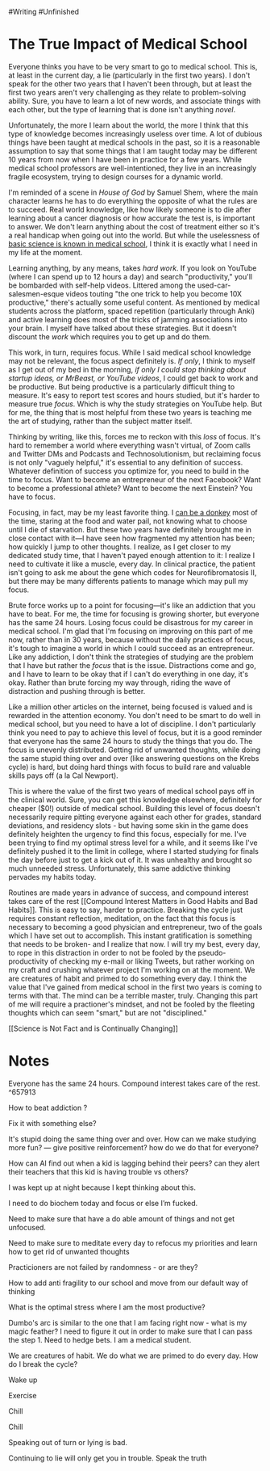 #Writing #Unfinished

# The True Impact of Medical School

Everyone thinks you have to be very smart to go to medical school. This is, at least in the current day, a lie (particularly in the first two years). I don't speak for the other two years that I haven't been through, but at least the first two years aren't very challenging as they relate to problem-solving ability. Sure, you have to learn a lot of new words, and associate things with each other, but the type of learning that is done isn't anything *novel*. 

Unfortunately, the more I learn about the world, the more I think that this type of knowledge becomes increasingly useless over time. A lot of dubious things have been taught at medical schools in the past, so it is a reasonable assumption to say that some things that I am taught today may be different 10 years from now when I have been in practice for a few years. While medical school professors are well-intentioned, they live in an increasingly fragile ecosystem, trying to design courses for a dynamic world. 

I'm reminded of a scene in *House of God* by Samuel Shem, where the main character learns he has to do everything the opposite of what the rules are to succeed. Real world knowledge, like how likely someone is to die after learning about a cancer diagnosis or how accurate the test is, is important to answer. We don't learn anything about the cost of treatment either so it's a real handicap when going out into the world. But while the uselessness of [basic science is known in medical school](https://drive.google.com/file/d/1mLepDy84HurgDgNx8LoM0kP0kiu4lYNb/view), I think it is exactly what I need in my life at the moment. 

Learning anything, by any means, takes *hard work*. If you look on YouTube (where I can spend up to 12 hours a day) and search "productivity," you'll be bombarded with self-help videos. Littered among the used-car-salesmen-esque videos touting "the one trick to help you become 10X productive," there's actually some useful content. As mentioned by medical students across the platform, spaced repetition (particularly through Anki) and active learning does most of the tricks of jamming associations into your brain. I myself have talked about these strategies. But it doesn't discount the *work* which requires you to get up and do them.

This work, in turn, requires focus. While I said medical school knowledge may not be relevant, the focus aspect definitely is. *If only*, I think to myself as I get out of my bed in the morning, *if only I could stop thinking about startup ideas, or MrBeast, or YouTube videos*, I could get back to work and be productive. But being productive is a particularly difficult thing to measure. It's easy to report test scores and hours studied, but it's harder to measure true *focus*. Which is why the study strategies on YouTube help. But for me, the thing that is most helpful from these two years is teaching me the art of studying, rather than the subject matter itself. 

Thinking by writing, like this, forces me to reckon with this *loss* of focus. It's hard to remember a world where everything wasn't virtual, of Zoom calls and Twitter DMs and Podcasts and Technosolutionism, but reclaiming focus is not only "vaguely helpful," it's essential to any definition of success. Whatever definition of success you optimize for, you need to build in the time to focus. Want to become an entrepreneur of the next Facebook? Want to become a professional athlete? Want to become the next Einstein? You have to focus.

Focusing, in fact, may be my least favorite thing. I [can be a donkey](https://sive.rs/donkey) most of the time, staring at the food and water pail, not knowing what to choose until I die of starvation. But these two years have definitely brought me in close contact with it—I have seen how fragmented my attention has been; how quickly I jump to other thoughts. I realize, as I get closer to my dedicated study time, that I haven't payed enough attention to it: I realize I need to cultivate it like a muscle, every day. In clinical practice, the patient isn't going to ask me about the gene which codes for Neurofibromatosis II, but there may be many differents patients to manage which may pull my focus. 

Brute force works up to a point for focusing—it's like an addiction that you have to beat. For me, the time for focusing is growing shorter, but everyone has the same 24 hours. Losing focus could be disastrous for my career in medical school. I'm glad that I'm focusing on improving on this part of me now, rather than in 30 years, because without the daily practices of focus, it's tough to imagine a world in which I could succeed as an entrepreneur. Like any addiction, I don't think the strategies of studying are the problem that I have but rather the *focus* that is the issue. Distractions come and go, and I have to learn to be okay that if I can't do everything in one day, it's okay. Rather than brute forcing my way through, riding the wave of distraction and pushing through is better. 

Like a million other articles on the internet, being focused is valued and is rewarded in the attention economy. You don't need to be smart to do well in medical school, but you need to have a lot of discipline. I don't particularly think you need to pay to achieve this level of focus, but it is a good reminder that everyone has the same 24 hours to study the things that you do. The focus is unevenly distributed. Getting rid of unwanted thoughts, while doing the same stupid thing over and over (like answering questions on the Krebs cycle) is hard, but doing hard things with focus to build rare and valuable skills pays off (a la Cal Newport). 

This is where the value of the first two years of medical school pays off in the clinical world. Sure, you can get this knowledge elsewhere, definitely for cheaper ($0!) outside of medical school. Building this level of focus doesn't necessarily require pitting everyone against each other for grades, standard deviations, and residency slots - but having some skin in the game does definitely heighten the urgency to find this focus, especially for me. I've been trying to find my optimal stress level for a while, and it seems like I've definitely pushed it to the limit in college, where I started studying for finals the day before just to get a kick out of it. It was unhealthy and brought so much unneeded stress. Unfortunately, this same addictive thinking pervades my habits today.

Routines are made years in advance of success, and compound interest takes care of the rest [[Compound Interest Matters in Good Habits and Bad Habits]]. This is easy to say, harder to practice. Breaking the cycle just requires constant reflection, meditation, on the fact that this focus is necessary to becoming a good physician and entrepreneur, two of the goals which I have set out to accomplish. This instant gratification is something that needs to be broken- and I realize that now. I will try my best, every day, to rope in this distraction in order to not be fooled by the pseudo-productivity of checking my e-mail or liking Tweets, but rather working on my craft and crushing whatever project I'm working on at the moment. We are creatures of habit and primed to do something every day. I think the value that I've gained from medical school in the first two years is coming to terms with that. The mind can be a terrible master, truly. Changing this part of me will require a practioner's mindset, and not be fooled by the fleeting thoughts which can seem "smart," but are not "disciplined."

[[Science is Not Fact and is Continually Changing]]

# Notes

Everyone has the same 24 hours. Compound interest takes care of the rest.  ^657913

How to beat addiction ? 

Fix it with something else?

It's stupid doing the same thing over and over. How can we make studying more fun? — give positive reinforcement? how do we do that for everyone? 

How can AI find out when a kid is lagging behind their peers? can they alert their teachers that this kid is having trouble vs others?

I was kept up at night because I kept thinking about this. 

I need to do biochem today and focus or else I’m fucked. 

Need to make sure that have a do able amount of things and not get unfocused. 

Need to make sure to meditate every day to refocus my priorities and learn how to get rid of unwanted thoughts

Practicioners are not failed by randomness - or are they? 

How to add anti fragility to our school and move from our default way of thinking

What is the optimal stress where I am the most productive?

Dumbo's arc is similar to the one that I am facing right now - what is my magic feather? I need to figure it out in order to make sure that I can pass the step 1. Need to hedge bets. I am a medical student. 

We are creatures of habit. We do what we are primed to do every day. How do I break the cycle?

Wake up 

Exercise 

Chill 

Chill

Speaking out of turn or lying is bad. 

Continuing to lie will only get you in trouble. Speak the truth
